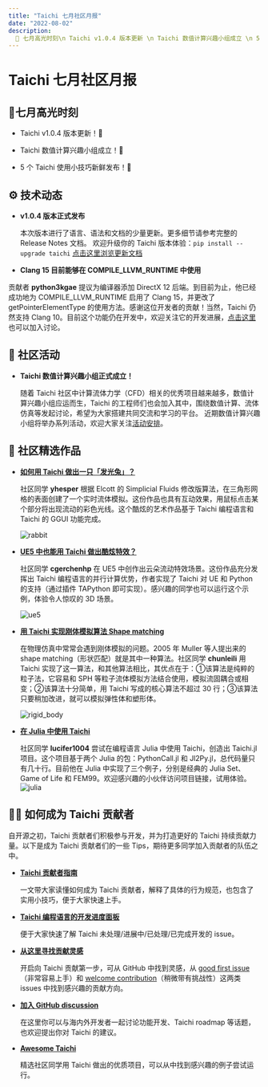 ```yaml
---
title: "Taichi 七月社区月报"
date: "2022-08-02"
description:
  📌 七月高光时刻\n Taichi v1.0.4 版本更新 \n Taichi 数值计算兴趣小组成立 \n 5 个 Taichi 使用小技巧新鲜发布
---
```

# Taichi 七月社区月报
<div class="alert--warning alert alert-no-border">

## 📌七月高光时刻

- Taichi v1.0.4 版本更新！🎉

- Taichi 数值计算兴趣小组成立！🙌

- 5 个 Taichi 使用小技巧新鲜发布！🏃

</div>


  
##  ⚙️ 技术动态

- **v1.0.4 版本正式发布**

  本次版本进行了语言、语法和文档的少量更新。更多细节请参考完整的 Release Notes 文档。 欢迎升级你的 Taichi 版本体验：`pip install --upgrade taichi` 
  [点击这里浏览更新文档](http://bit.ly/3RBc1Ld) 
  
  
- **Clang 15 目前能够在 COMPILE_LLVM_RUNTIME 中使用** 

贡献者 **python3kgae** 提议为编译器添加 DirectX 12 后端。到目前为止，他已经成功地为 COMPILE_LLVM_RUNTIME 启用了 Clang 15，并更改了 getPointerElementType 的使用方法。感谢这位开发者的贡献！当然，Taichi 仍然支持 Clang 10。目前这个功能仍在开发中，欢迎关注它的开发进展，[点击这里](https://github.com/taichi-dev/taichi/issues/5276)也可以加入讨论。


## 📢 社区活动

-  **Taichi 数值计算兴趣小组正式成立！**  
   
   随着 Taichi 社区中计算流体力学（CFD）相关的优秀项目越来越多，数值计算兴趣小组应运而生，Taichi 的工程师们也会加入其中，围绕数值计算、流体仿真等发起讨论，希望为大家搭建共同交流和学习的平台。 近期数值计算兴趣小组将举办系列活动，欢迎大家关注[活动安排](https://forum.taichi.graphics/t/sig-01-taichi/2772/2)。

## 🌟 社区精选作品

- **[如何用 Taichi 做出一只「发光兔」？](https://github.com/yhesper/TaichiSimplicialFluid)**

   社区同学 **yhesper** 根据 Elcott 的 Simplicial Fluids 修改版算法，在三角形网格的表面创建了一个实时流体模拟。这份作品也具有互动效果，用鼠标点击某个部分将出现流动的彩色光线。这个酷炫的艺术作品基于 Taichi 编程语言和 Taichi 的 GGUI 功能完成。 
   
  ![rabbit](https://github.com/taichi-dev/docs.taichi.graphics/blob/master/website/newsletter/en/07/pics/unnamed.gif)


- **[UE5 中也能用 Taichi 做出酷炫特效？](https://github.com/cgerchenhp/TAPython_Taichi_Examples)**

   社区同学 **cgerchenhp** 在 UE5 中创作出云朵流动特效场景。这份作品充分发挥出 Taichi 编程语言的并行计算优势，作者实现了 Taichi 对 UE 和 Python 的支持（通过插件 TAPython 即可实现）。感兴趣的同学也可以运行这个示例，体验令人惊叹的 3D 场景。 
   
  ![ue5](https://github.com/taichi-dev/docs.taichi.graphics/blob/master/website/newsletter/en/07/pics/ue.gif)
  
  
- **[用 Taichi 实现刚体模拟算法 Shape matching](https://github.com/chunleili/tiRigidBody)**

   在物理仿真中常常会遇到刚体模拟的问题。2005 年 Muller 等人提出来的 shape matching（形状匹配）就是其中一种算法。社区同学 **chunleili** 用 Taichi 实现了这一算法，和其他算法相比，其优点在于：①该算法是纯粹的粒子法，它容易和 SPH 等粒子流体模拟方法结合使用，模拟流固耦合或相变；②该算法十分简单，用 Taichi 写成的核心算法不超过 30 行；③该算法只要稍加改进，就可以模拟弹性体和塑形体。
  
  ![rigid_body](https://github.com/taichi-dev/docs.taichi.graphics/blob/master/website/newsletter/en/07/pics/rigid_body.gif)


- **[在 Julia 中使用 Taichi](https://github.com/lucifer1004/Taichi.jl)**

   社区同学 **lucifer1004** 尝试在编程语言 Julia 中使用 Taichi，创造出 Taichi.jl 项目。这个项目基于两个 Julia 的包：PythonCall.jl 和 Jl2Py.jl，总代码量只有几十行。目前他在 Julia 中实现了三个例子，分别是经典的 Julia Set、Game of Life 和 FEM99。欢迎感兴趣的小伙伴访问项目链接，试用体验。
   ![julia](https://github.com/taichi-dev/docs.taichi.graphics/blob/master/website/newsletter/en/07/pics/julia.gif)

  
  
## 🧑‍💻 如何成为 Taichi 贡献者

   自开源之初，Taichi 贡献者们积极参与开发，并为打造更好的 Taichi 持续贡献力量。以下是成为 Taichi 贡献者们的一些 Tips，期待更多同学加入贡献者的队伍之中。
 - **[Taichi 贡献者指南](https://docs.taichi-lang.org/docs/contributor_guide)**
 
   一文带大家读懂如何成为 Taichi 贡献者，解释了具体的行为规范，也包含了实用小技巧，便于大家快速上手。
   
 - **[Taichi 编程语言的开发进度面板](https://github.com/orgs/taichi-dev/projects/1)**
 
   便于大家快速了解 Taichi 未处理/进展中/已处理/已完成开发的 issue。 
   
 - **[从这里寻找贡献灵感](https://github.com/taichi-dev/taichi/contribute)**
 
   开启向 Taichi 贡献第一步，可从 GitHub 中找到灵感，从 [good first issue](https://github.com/taichi-dev/taichi/issues?q=is%3Aopen+is%3Aissue+label%3A%22good+first+issue%22)（非常容易上手）和 [welcome contribution](https://github.com/taichi-dev/taichi/issues?q=is%3Aopen+is%3Aissue+label%3A%22welcome+contribution%22)（稍微带有挑战性）这两类 issues 中找到感兴趣的贡献方向。 
   
 - **[加入 GitHub discussion](https://github.com/taichi-dev/taichi/discussions)**
 
   在这里你可以与海内外开发者一起讨论功能开发、Taichi roadmap 等话题，也欢迎提出你对 Taichi 的建议。 
   
 - **[Awesome Taichi](https://github.com/taichi-dev/awesome-taichi)**
 
   精选社区同学用 Taichi 做出的优质项目，可以从中找到感兴趣的例子尝试运行。 

  
